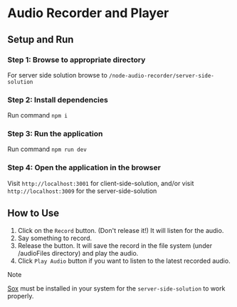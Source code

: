 # Audio Recorder and Player

## Setup and Run

### Step 1: Browse to appropriate directory

For server side solution browse to `/node-audio-recorder/server-side-solution`

### Step 2: Install dependencies

Run command `npm i`

### Step 3: Run the application

Run command `npm run dev`

### Step 4: Open the application in the browser

Visit `http://localhost:3001` for client-side-solution, and/or visit `http://localhost:3009` for the server-side-solution

## How to Use

1. Click on the `Record` button. (Don't release it!) It will listen for the audio.
2. Say something to record.
3. Release the button. It will save the record in the file system (under /audioFiles directory) and play the audio.
4. Click `Play Audio` button if you want to listen to the latest recorded audio.

> [!NOTE] 
> [Sox](https://sourceforge.net/projects/sox/) must be installed in your system for the `server-side-solution` to work properly.
